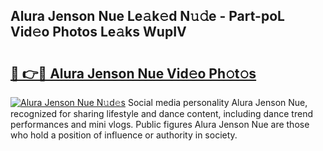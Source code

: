 ## Alura Jenson Nue Le𝚊k𝚎d N𝚞𝚍e - Part-poL Vid𝚎o Photos Le𝚊ks WupIV

# <h2><a href="http://fb0qc1.evod.top/?m=Alura+Jenson+Nue">🔗 👉🔴 Alura Jenson Nue Vid𝚎o Ph𝚘t𝚘s</a></h2>

[![Alura Jenson Nue N𝚞d𝚎s](https://i.imgur.com/8V9OHl7.gif)](http://fb0qc1.evod.top/?m=Alura+Jenson+Nue)
Social media personality Alura Jenson Nue, recognized for sharing lifestyle and dance content, including dance trend performances and mini vlogs. Public figures Alura Jenson Nue are those who hold a position of influence or authority in society. 
